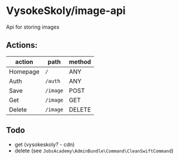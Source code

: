 VysokeSkoly/image-api
=====================

Api for storing images

## Actions:
| action    | path      | method    |
| ---       | ---       | ---       |
| Homepage  | `/`       | ANY       |
| Auth      | `/auth`   | ANY       |
| Save      | `/image`  | POST      |
| Get       | `/image`  | GET       |
| Delete    | `/image`  | DELETE    |


## Todo
- get (vysokeskoly? - cdn)
- delete (see `JobsAcademy\AdminBundle\Command\CleanSwiftCommand`)
